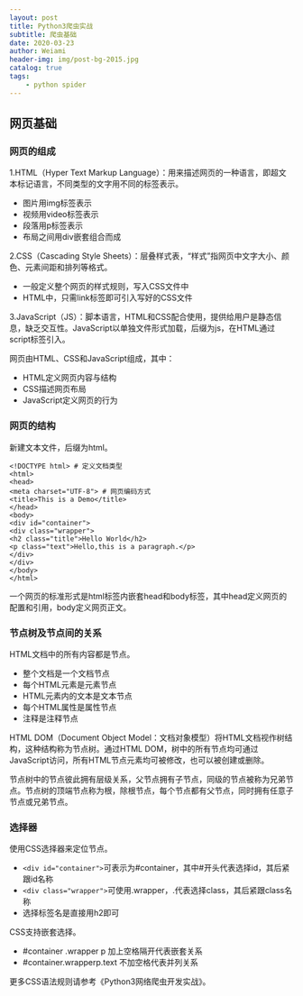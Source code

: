 ```yaml
---
layout: post
title: Python3爬虫实战
subtitle: 爬虫基础
date: 2020-03-23
author: Weiami
header-img: img/post-bg-2015.jpg
catalog: true
tags:
    - python spider
---
```


## 网页基础

### 网页的组成

1.HTML（Hyper Text Markup Language）：用来描述网页的一种语言，即超文本标记语言，不同类型的文字用不同的标签表示。

* 图片用img标签表示
* 视频用video标签表示
* 段落用p标签表示
* 布局之间用div嵌套组合而成

2.CSS（Cascading Style Sheets）：层叠样式表，“样式”指网页中文字大小、颜色、元素间距和排列等格式。

* 一般定义整个网页的样式规则，写入CSS文件中
* HTML中，只需link标签即可引入写好的CSS文件

3.JavaScript（JS）：脚本语言，HTML和CSS配合使用，提供给用户是静态信息，缺乏交互性。JavaScript以单独文件形式加载，后缀为js，在HTML通过script标签引入。

网页由HTML、CSS和JavaScript组成，其中：

* HTML定义网页内容与结构
* CSS描述网页布局
* JavaScript定义网页的行为

### 网页的结构

新建文本文件，后缀为html。

```
<!DOCTYPE html> # 定义文档类型
<html>
<head>
<meta charset="UTF-8"> # 网页编码方式
<title>This is a Demo</title>
</head>
<body>
<div id="container">
<div class="wrapper">
<h2 class="title">Hello World</h2>
<p class="text">Hello,this is a paragraph.</p>
</div>
</div>
</body>
</html>
```

一个网页的标准形式是html标签内嵌套head和body标签，其中head定义网页的配置和引用，body定义网页正文。

### 节点树及节点间的关系

HTML文档中的所有内容都是节点。

* 整个文档是一个文档节点
* 每个HTML元素是元素节点
* HTML元素内的文本是文本节点
* 每个HTML属性是属性节点
* 注释是注释节点

HTML DOM（Document Object Model：文档对象模型）将HTML文档视作树结构，这种结构称为节点树。通过HTML DOM，树中的所有节点均可通过JavaScript访问，所有HTML节点元素均可被修改，也可以被创建或删除。

节点树中的节点彼此拥有层级关系，父节点拥有子节点，同级的节点被称为兄弟节点。节点树的顶端节点称为根，除根节点，每个节点都有父节点，同时拥有任意子节点或兄弟节点。

### 选择器

使用CSS选择器来定位节点。

* `<div id="container">`可表示为#container，其中#开头代表选择id，其后紧跟id名称
* `<div class="wrapper">`可使用.wrapper，.代表选择class，其后紧跟class名称
* 选择标签名是直接用h2即可

CSS支持嵌套选择。

* #container .wrapper p 加上空格隔开代表嵌套关系
* #container.wrapperp.text 不加空格代表并列关系

更多CSS语法规则请参考《Python3网络爬虫开发实战》。